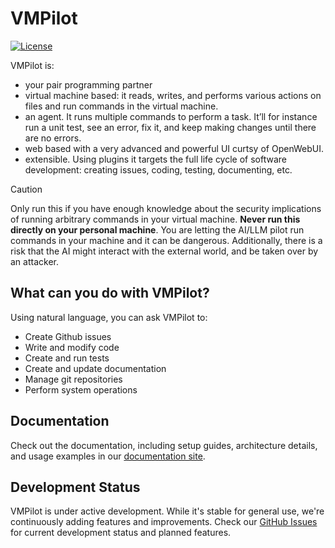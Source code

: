 # VMPilot

[![License](https://img.shields.io/badge/license-MIT-blue.svg)](LICENSE)

VMPilot is:
- your pair programming partner
- virtual machine based: it reads, writes, and performs various actions on files and run commands in the virtual machine.
- an agent. It runs multiple commands to perform a task. It’ll for instance run a unit test, see an error, fix it, and keep making changes until there are no errors.
- web based with a very advanced and powerful UI curtsy of OpenWebUI.
- extensible. Using plugins it targets the full life cycle of software development: creating issues, coding, testing, documenting, etc.

> [!CAUTION]
Only run this if you have enough knowledge about the security implications of running arbitrary commands in your virtual machine.
**Never run this directly on your personal machine**. You are letting the AI/LLM pilot run commands in your machine and it can be dangerous. Additionally, there is a risk that the AI might interact with the external world, and be taken over by an attacker.

## What can you do with VMPilot?

Using natural language, you can ask VMPilot to:
- Create Github issues
- Write and modify code
- Create and run tests
- Create and update documentation
- Manage git repositories
- Perform system operations

## Documentation

Check out the documentation, including setup guides, architecture details, and usage examples in our [documentation site](https://drorm.github.io/vmpilot/).

## Development Status

VMPilot is under active development. While it's stable for general use, we're continuously adding features and improvements. Check our [GitHub Issues](https://github.com/drorm/vmpilot/issues) for current development status and planned features.
